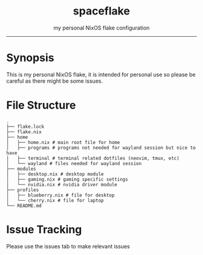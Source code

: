 <h1 align="center">spaceflake</h1>
<p align="center">my personal NixOS flake configuration</p>
<hr class="solid">

# Synopsis
This is my personal NixOS flake, it is intended for personal use so please be careful as there might be some issues.

# File Structure

```
.
├── flake.lock
├── flake.nix
├── home
│   ├── home.nix # main root file for home
│   ├── programs # programs not needed for wayland session but nice to have
│   ├── terminal # terminal related dotfiles (neovim, tmux, etc)
│   └── wayland # files needed for wayland session
├── modules
│   ├── desktop.nix # desktop module
│   ├── gaming.nix # gaming specific settings
│   └── nvidia.nix # nvidia driver module
├── profiles
│   ├── blueberry.nix # file for desktop
│   └── cherry.nix # file for laptop
└── README.md
```

# Issue Tracking
Please use the issues tab to make relevant issues
